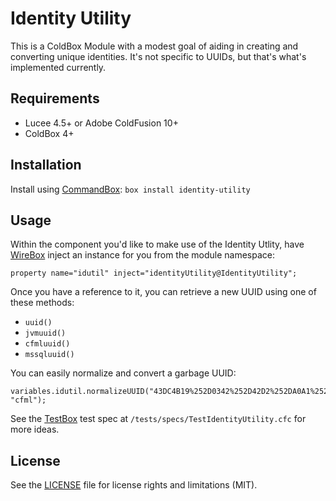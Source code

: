 # Identity Utility

This is a ColdBox Module with a modest goal of aiding in creating and converting unique identities. It's not specific to UUIDs, but that's what's implemented currently.

## Requirements
- Lucee 4.5+ or Adobe ColdFusion 10+
- ColdBox 4+

## Installation

Install using [CommandBox](https://www.ortussolutions.com/products/commandbox):
`box install identity-utility`

## Usage

Within the component you'd like to make use of the Identity Utlity, have [WireBox](https://www.ortussolutions.com/products/wirebox) inject an instance for you from the module namespace:
```
property name="idutil" inject="identityUtility@IdentityUtility";
```
Once you have a reference to it, you can retrieve a new UUID using one of these methods:
- `uuid()`
- `jvmuuid()`
- `cfmluuid()`
- `mssqluuid()`

You can easily normalize and convert a garbage UUID:
```
variables.idutil.normalizeUUID("43DC4B19%252D0342%252D42D2%252DA0A1%252D6909B0C7D588", "cfml");
```

See the [TestBox](https://www.ortussolutions.com/products/testbox) test spec at `/tests/specs/TestIdentityUtility.cfc` for more ideas.

## License

See the [LICENSE](LICENSE.txt) file for license rights and limitations (MIT).
